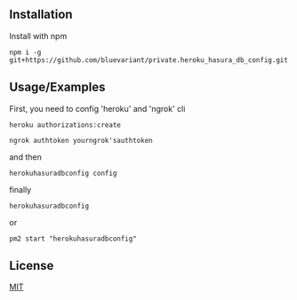 
## Installation

Install with npm

```
npm i -g git+https://github.com/bluevariant/private.heroku_hasura_db_config.git
```
## Usage/Examples

First, you need to config 'heroku' and 'ngrok' cli

```
heroku authorizations:create
```

```
ngrok authtoken yourngrok'sauthtoken
```

and then

```
herokuhasuradbconfig config
```

finally

```
herokuhasuradbconfig
```

or

```
pm2 start "herokuhasuradbconfig"
```
## License

[MIT](https://choosealicense.com/licenses/mit/)